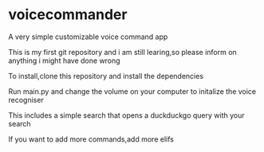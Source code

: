 # voicecommander
A very simple customizable voice command app

This is my first git repository and i am still learing,so please inform on anything i might have done wrong

To install,clone this repository and install the dependencies

Run main.py and change the volume on your computer to initalize the voice recogniser

This includes a simple search that opens a duckduckgo query with your search

If you want to add more commands,add more elifs

